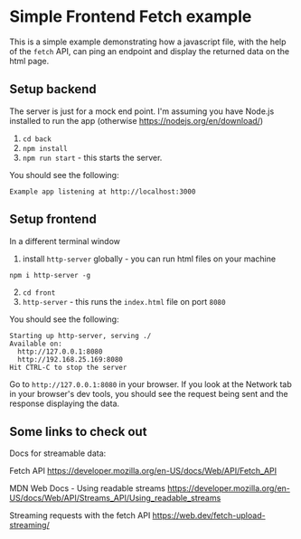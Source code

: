 # Simple Frontend Fetch example

This is a simple example demonstrating how a javascript file, with the help of the `fetch` API, can ping an endpoint and display the returned data on the html page.

## Setup backend

The server is just for a mock end point. I'm assuming you have Node.js installed to run the app (otherwise https://nodejs.org/en/download/)

1. `cd back`
2. `npm install`
3. `npm run start` - this starts the server. 

You should see the following: 

```
Example app listening at http://localhost:3000
```

## Setup frontend

In a different terminal window

1. install `http-server` globally - you can run html files on your machine

```
npm i http-server -g
```

2. `cd front`
3. `http-server` - this runs the `index.html` file on port `8080`

You should see the following:
```
Starting up http-server, serving ./
Available on:
  http://127.0.0.1:8080
  http://192.168.25.169:8080
Hit CTRL-C to stop the server
```

Go to `http://127.0.0.1:8080` in your browser.
If you look at the Network tab in your browser's dev tools, you should see the request being sent and the response displaying the data.

## Some links to check out

Docs for streamable data:

Fetch API
https://developer.mozilla.org/en-US/docs/Web/API/Fetch_API

MDN Web Docs - Using readable streams
https://developer.mozilla.org/en-US/docs/Web/API/Streams_API/Using_readable_streams  

Streaming requests with the fetch API
https://web.dev/fetch-upload-streaming/
